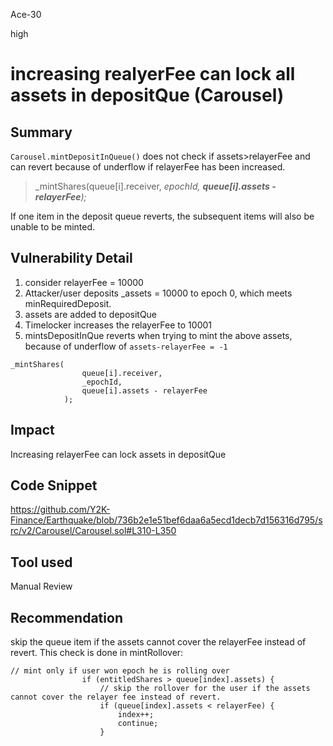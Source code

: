 Ace-30

high

# increasing realyerFee can lock all assets in depositQue (Carousel)

## Summary
`Carousel.mintDepositInQueue()` does not check if assets>relayerFee and can revert because of underflow if relayerFee has been increased. 
> _mintShares(queue[i].receiver,  _epochId, **queue[i].assets - relayerFee**);_

If one item in the deposit queue reverts, the subsequent items will also be unable to be minted.

## Vulnerability Detail

1. consider relayerFee = 10000
2. Attacker/user deposits _assets = 10000 to epoch 0, which meets minRequiredDeposit. 
3. assets are added to depositQue
4. Timelocker increases the relayerFee to 10001
5. mintsDepositInQue reverts when trying to mint the above assets, because of underflow of `assets-relayerFee = -1`
```solidity
_mintShares(
                queue[i].receiver,
                _epochId,
                queue[i].assets - relayerFee
            );
```


## Impact
Increasing relayerFee can lock assets in depositQue

## Code Snippet
https://github.com/Y2K-Finance/Earthquake/blob/736b2e1e51bef6daa6a5ecd1decb7d156316d795/src/v2/Carousel/Carousel.sol#L310-L350

## Tool used

Manual Review

## Recommendation
skip the queue item if the assets cannot cover the relayerFee instead of revert.
This check is done in mintRollover:
```solidity
// mint only if user won epoch he is rolling over 
                if (entitledShares > queue[index].assets) {
                    // skip the rollover for the user if the assets cannot cover the relayer fee instead of revert.
                    if (queue[index].assets < relayerFee) {
                        index++;
                        continue;
                    }
```